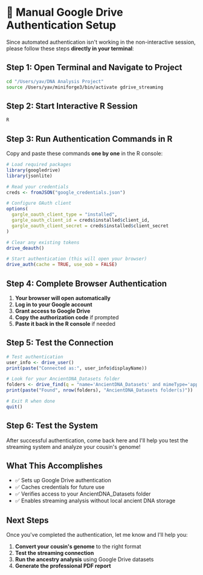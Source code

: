 # 🔐 Manual Google Drive Authentication Setup

Since automated authentication isn't working in the non-interactive session, please follow these steps **directly in your terminal**:

## Step 1: Open Terminal and Navigate to Project

```bash
cd "/Users/yav/DNA Analysis Project"
source /Users/yav/miniforge3/bin/activate gdrive_streaming
```

## Step 2: Start Interactive R Session

```bash
R
```

## Step 3: Run Authentication Commands in R

Copy and paste these commands **one by one** in the R console:

```r
# Load required packages
library(googledrive)
library(jsonlite)

# Read your credentials
creds <- fromJSON("google_credentials.json")

# Configure OAuth client
options(
  gargle_oauth_client_type = "installed",
  gargle_oauth_client_id = creds$installed$client_id,
  gargle_oauth_client_secret = creds$installed$client_secret
)

# Clear any existing tokens
drive_deauth()

# Start authentication (this will open your browser)
drive_auth(cache = TRUE, use_oob = FALSE)
```

## Step 4: Complete Browser Authentication

1. **Your browser will open automatically**
2. **Log in to your Google account** 
3. **Grant access to Google Drive**
4. **Copy the authorization code** if prompted
5. **Paste it back in the R console** if needed

## Step 5: Test the Connection

```r
# Test authentication
user_info <- drive_user()
print(paste("Connected as:", user_info$displayName))

# Look for your AncientDNA_Datasets folder
folders <- drive_find(q = "name='AncientDNA_Datasets' and mimeType='application/vnd.google-apps.folder'")
print(paste("Found", nrow(folders), "AncientDNA_Datasets folder(s)"))

# Exit R when done
quit()
```

## Step 6: Test the System

After successful authentication, come back here and I'll help you test the streaming system and analyze your cousin's genome!

## What This Accomplishes

- ✅ Sets up Google Drive authentication
- ✅ Caches credentials for future use
- ✅ Verifies access to your AncientDNA_Datasets folder
- ✅ Enables streaming analysis without local ancient DNA storage

## Next Steps

Once you've completed the authentication, let me know and I'll help you:

1. **Convert your cousin's genome** to the right format
2. **Test the streaming connection** 
3. **Run the ancestry analysis** using Google Drive datasets
4. **Generate the professional PDF report** 